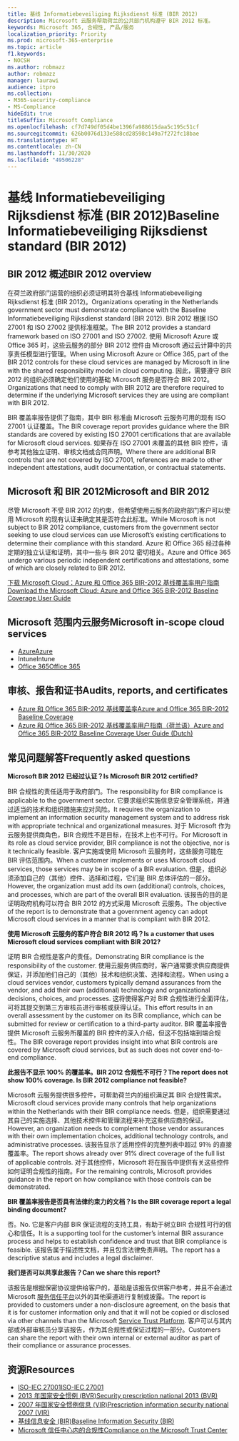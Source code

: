 ```yaml
---
title: 基线 Informatiebeveiliging Rijksdienst 标准 (BIR 2012)
description: Microsoft 云服务帮助荷兰的公共部门机构遵守 BIR 2012 标准。
keywords: Microsoft 365, 合规性, 产品/服务
localization_priority: Priority
ms.prod: microsoft-365-enterprise
ms.topic: article
f1.keywords:
- NOCSH
ms.author: robmazz
author: robmazz
manager: laurawi
audience: itpro
ms.collection:
- M365-security-compliance
- MS-Compliance
hideEdit: true
titleSuffix: Microsoft Compliance
ms.openlocfilehash: cf7d749df05d4be1396fa988615daa5c195c51cf
ms.sourcegitcommit: 626b0076d133e588cd28598c149a7f272fc18bae
ms.translationtype: HT
ms.contentlocale: zh-CN
ms.lasthandoff: 11/30/2020
ms.locfileid: "49506228"
---
```

# <a name="baseline-informatiebeveiliging-rijksdienst-standard-bir-2012"></a><span data-ttu-id="a38fc-104">基线 Informatiebeveiliging Rijksdienst 标准 (BIR 2012)</span><span class="sxs-lookup"><span data-stu-id="a38fc-104">Baseline Informatiebeveiliging Rijksdienst standard (BIR 2012)</span></span>

## <a name="bir-2012-overview"></a><span data-ttu-id="a38fc-105">BIR 2012 概述</span><span class="sxs-lookup"><span data-stu-id="a38fc-105">BIR 2012 overview</span></span>

<span data-ttu-id="a38fc-106">在荷兰政府部门运营的组织必须证明其符合基线 Informatiebeveiliging Rijksdienst 标准 (BIR 2012)。</span><span class="sxs-lookup"><span data-stu-id="a38fc-106">Organizations operating in the Netherlands government sector must demonstrate compliance with the Baseline Informatiebeveiliging Rijksdienst standard (BIR 2012).</span></span> <span data-ttu-id="a38fc-107">BIR 2012 根据 ISO 27001 和 ISO 27002 提供标准框架。</span><span class="sxs-lookup"><span data-stu-id="a38fc-107">The BIR 2012 provides a standard framework based on ISO 27001 and ISO 27002.</span></span> <span data-ttu-id="a38fc-108">使用 Microsoft Azure 或 Office 365 时，这些云服务的部分 BIR 2012 控件由 Microsoft 通过云计算中的共享责任模型进行管理。</span><span class="sxs-lookup"><span data-stu-id="a38fc-108">When using Microsoft Azure or Office 365, part of the BIR 2012 controls for these cloud services are managed by Microsoft in line with the shared responsibility model in cloud computing.</span></span> <span data-ttu-id="a38fc-109">因此，需要遵守 BIR 2012 的组织必须确定他们使用的基础 Microsoft 服务是否符合 BIR 2012。</span><span class="sxs-lookup"><span data-stu-id="a38fc-109">Organizations that need to comply with BIR 2012 are therefore required to determine if the underlying Microsoft services they are using are compliant with BIR 2012.</span></span>

<span data-ttu-id="a38fc-110">BIR 覆盖率报告提供了指南，其中 BIR 标准由 Microsoft 云服务可用的现有 ISO 27001 认证覆盖。</span><span class="sxs-lookup"><span data-stu-id="a38fc-110">The BIR coverage report provides guidance where the BIR standards are covered by existing ISO 27001 certifications that are available for Microsoft cloud services.</span></span> <span data-ttu-id="a38fc-111">如果存在 ISO 27001 未覆盖的其他 BIR 控件，请参考其他独立证明、审核文档或合同声明。</span><span class="sxs-lookup"><span data-stu-id="a38fc-111">Where there are additional BIR controls that are not covered by ISO 27001, references are made to other independent attestations, audit documentation, or contractual statements.</span></span>

## <a name="microsoft-and-bir-2012"></a><span data-ttu-id="a38fc-112">Microsoft 和 BIR 2012</span><span class="sxs-lookup"><span data-stu-id="a38fc-112">Microsoft and BIR 2012</span></span>

<span data-ttu-id="a38fc-113">尽管 Microsoft 不受 BIR 2012 的约束，但希望使用云服务的政府部门客户可以使用 Microsoft 的现有认证来确定其是否符合此标准。</span><span class="sxs-lookup"><span data-stu-id="a38fc-113">While Microsoft is not subject to BIR 2012 compliance, customers from the government sector seeking to use cloud services can use Microsoft’s existing certifications to determine their compliance with this standard.</span></span> <span data-ttu-id="a38fc-114">Azure 和 Office 365 经过各种定期的独立认证和证明，其中一些与 BIR 2012 密切相关。</span><span class="sxs-lookup"><span data-stu-id="a38fc-114">Azure and Office 365 undergo various periodic independent certifications and attestations, some of which are closely related to BIR 2012.</span></span>

[<span data-ttu-id="a38fc-115">下载 Microsoft Cloud：Azure 和 Office 365 BIR-2012 基线覆盖率用户指南</span><span class="sxs-lookup"><span data-stu-id="a38fc-115">Download the Microsoft Cloud: Azure and Office 365 BIR-2012 Baseline Coverage User Guide</span></span>](https://go.microsoft.com/fwlink/p/?linkid=2099461)

## <a name="microsoft-in-scope-cloud-services"></a><span data-ttu-id="a38fc-116">Microsoft 范围内云服务</span><span class="sxs-lookup"><span data-stu-id="a38fc-116">Microsoft in-scope cloud services</span></span>

- [<span data-ttu-id="a38fc-117">Azure</span><span class="sxs-lookup"><span data-stu-id="a38fc-117">Azure</span></span>](https://aka.ms/AzureCompliance)
- <span data-ttu-id="a38fc-118">Intune</span><span class="sxs-lookup"><span data-stu-id="a38fc-118">Intune</span></span>
- [<span data-ttu-id="a38fc-119">Office 365</span><span class="sxs-lookup"><span data-stu-id="a38fc-119">Office 365</span></span>](https://go.microsoft.com/fwlink/p/?LinkID=2077751)

## <a name="audits-reports-and-certificates"></a><span data-ttu-id="a38fc-120">审核、报告和证书</span><span class="sxs-lookup"><span data-stu-id="a38fc-120">Audits, reports, and certificates</span></span>

- [<span data-ttu-id="a38fc-121">Azure 和 Office 365 BIR-2012 基线覆盖率</span><span class="sxs-lookup"><span data-stu-id="a38fc-121">Azure and Office 365 BIR-2012 Baseline Coverage</span></span>](https://protection.office.com/DownloadFile/ServiceAssurance/Document/compliance/Azure%20and%20Office%20365%20BIR-2012%20Baseline%20Coverage/pdf)
- [<span data-ttu-id="a38fc-122">Azure 和 Office 365 BIR-2012 基线覆盖率用户指南（荷兰语）</span><span class="sxs-lookup"><span data-stu-id="a38fc-122">Azure and Office 365 BIR-2012 Baseline Coverage User Guide (Dutch)</span></span>](https://protection.office.com/DownloadFile/ServiceAssurance/Document/compliance/Azure%20and%20Office%20365%20BIR-2012%20Baseline%20Coverage%20User%20Guide_Dutch/docx)

## <a name="frequently-asked-questions"></a><span data-ttu-id="a38fc-123">常见问题解答</span><span class="sxs-lookup"><span data-stu-id="a38fc-123">Frequently asked questions</span></span>

<span data-ttu-id="a38fc-124">**Microsoft BIR 2012 已经过认证？**</span><span class="sxs-lookup"><span data-stu-id="a38fc-124">**Is Microsoft BIR 2012 certified?**</span></span>

<span data-ttu-id="a38fc-125">BIR 合规性的责任适用于政府部门。</span><span class="sxs-lookup"><span data-stu-id="a38fc-125">The responsibility for BIR compliance is applicable to the government sector.</span></span> <span data-ttu-id="a38fc-126">它要求组织实施信息安全管理系统，并通过适当的技术和组织措施来应对风险。</span><span class="sxs-lookup"><span data-stu-id="a38fc-126">It requires the organization to implement an information security management system and to address risk with appropriate technical and organizational measures.</span></span> <span data-ttu-id="a38fc-127">对于 Microsoft 作为云服务提供商角色，BIR 合规性不是目标，在技术上也不可行。</span><span class="sxs-lookup"><span data-stu-id="a38fc-127">For Microsoft in its role as cloud service provider, BIR compliance is not the objective, nor is it technically feasible.</span></span> <span data-ttu-id="a38fc-128">客户实施或使用 Microsoft 云服务时，这些服务可能在 BIR 评估范围内。</span><span class="sxs-lookup"><span data-stu-id="a38fc-128">When a customer implements or uses Microsoft cloud services, those services may be in scope of a BIR evaluation.</span></span> <span data-ttu-id="a38fc-129">但是，组织必须添加自己的（其他）控件、选择和过程，它们是 BIR 总体评估的一部分。</span><span class="sxs-lookup"><span data-stu-id="a38fc-129">However, the organization must add its own (additional) controls, choices, and processes, which are part of the overall BIR evaluation.</span></span> <span data-ttu-id="a38fc-130">该报告的目的是证明政府机构可以符合 BIR 2012 的方式采用 Microsoft 云服务。</span><span class="sxs-lookup"><span data-stu-id="a38fc-130">The objective of the report is to demonstrate that a government agency can adopt Microsoft cloud services in a manner that is compliant with BIR 2012.</span></span>

<span data-ttu-id="a38fc-131">**使用 Microsoft 云服务的客户符合 BIR 2012 吗？**</span><span class="sxs-lookup"><span data-stu-id="a38fc-131">**Is a customer that uses Microsoft cloud services compliant with BIR 2012?**</span></span>

<span data-ttu-id="a38fc-132">证明 BIR 合规性是客户的责任。</span><span class="sxs-lookup"><span data-stu-id="a38fc-132">Demonstrating BIR compliance is the responsibility of the customer.</span></span> <span data-ttu-id="a38fc-133">使用云服务供应商时，客户通常要求供应商提供保证，并添加他们自己的（其他）技术和组织决策、选择和流程。</span><span class="sxs-lookup"><span data-stu-id="a38fc-133">When using a cloud services vendor, customers typically demand assurances from the vendor, and add their own (additional) technology and organizational decisions, choices, and processes.</span></span> <span data-ttu-id="a38fc-134">这将使得客户对 BIR 合规性进行全面评估，可将其提交到第三方审核员进行审核或获得认证。</span><span class="sxs-lookup"><span data-stu-id="a38fc-134">This effort results in an overall assessment by the customer on its BIR compliance, which can be submitted for review or certification to a third-party auditor.</span></span> <span data-ttu-id="a38fc-135">BIR 覆盖率报告提供 Microsoft 云服务所覆盖的 BIR 控件的深入介绍，但这不包括端到端合规性。</span><span class="sxs-lookup"><span data-stu-id="a38fc-135">The BIR coverage report provides insight into what BIR controls are covered by Microsoft cloud services, but as such does not cover end-to-end compliance.</span></span>

<span data-ttu-id="a38fc-136">**此报告不显示 100% 的覆盖率。BIR 2012 合规性不可行？**</span><span class="sxs-lookup"><span data-stu-id="a38fc-136">**The report does not show 100% coverage. Is BIR 2012 compliance not feasible?**</span></span>

<span data-ttu-id="a38fc-137">Microsoft 云服务提供很多控件，可帮助荷兰内的组织满足其 BIR 合规性需求。</span><span class="sxs-lookup"><span data-stu-id="a38fc-137">Microsoft cloud services provide many controls that help organizations within the Netherlands with their BIR compliance needs.</span></span> <span data-ttu-id="a38fc-138">但是，组织需要通过其自己的实施选择、其他技术控件和管理流程来补充这些供应商的保证。</span><span class="sxs-lookup"><span data-stu-id="a38fc-138">However, an organization needs to complement those vendor assurances with their own implementation choices, additional technology controls, and administrative processes.</span></span> <span data-ttu-id="a38fc-139">该报告显示了适用控件的完整列表中超过 91％ 的直接覆盖率。</span><span class="sxs-lookup"><span data-stu-id="a38fc-139">The report shows already over 91% direct coverage of the full list of applicable controls.</span></span> <span data-ttu-id="a38fc-140">对于其他控件，Microsoft 将在报告中提供有关这些控件如何证明合规性的指南。</span><span class="sxs-lookup"><span data-stu-id="a38fc-140">For the remaining controls, Microsoft provides guidance in the report on how compliance with those controls can be demonstrated.</span></span>

<span data-ttu-id="a38fc-141">**BIR 覆盖率报告是否具有法律约束力的文档？**</span><span class="sxs-lookup"><span data-stu-id="a38fc-141">**Is the BIR coverage report a legal binding document?**</span></span>

<span data-ttu-id="a38fc-142">否。</span><span class="sxs-lookup"><span data-stu-id="a38fc-142">No.</span></span> <span data-ttu-id="a38fc-143">它是客户内部 BIR 保证流程的支持工具，有助于树立BIR 合规性可行的信心和信任。</span><span class="sxs-lookup"><span data-stu-id="a38fc-143">It is a supporting tool for the customer’s internal BIR assurance process and helps to establish confidence and trust that BIR compliance is feasible.</span></span> <span data-ttu-id="a38fc-144">该报告属于描述性文档，并且包含法律免责声明。</span><span class="sxs-lookup"><span data-stu-id="a38fc-144">The report has a descriptive status and includes a legal disclaimer.</span></span>

<span data-ttu-id="a38fc-145">**我们是否可以共享此报告？**</span><span class="sxs-lookup"><span data-stu-id="a38fc-145">**Can we share this report?**</span></span>

<span data-ttu-id="a38fc-146">该报告是根据保密协议提供给客户的，基础是该报告仅供客户参考，并且不会通过 Microsoft [服务信任平台](https://www.microsoft.com/TrustCenter/STP/default.aspx)以外的其他渠道进行复制或披露。</span><span class="sxs-lookup"><span data-stu-id="a38fc-146">The report is provided to customers under a non-disclosure agreement, on the basis that it is for customer information only and that it will not be copied or disclosed via other channels than the Microsoft [Service Trust Platform](https://www.microsoft.com/TrustCenter/STP/default.aspx).</span></span> <span data-ttu-id="a38fc-147">客户可以与其内部或外部审核员分享该报告，作为其合规性或保证过程的一部分。</span><span class="sxs-lookup"><span data-stu-id="a38fc-147">Customers can share the report with their own internal or external auditor as part of their compliance or assurance processes.</span></span>

## <a name="resources"></a><span data-ttu-id="a38fc-148">资源</span><span class="sxs-lookup"><span data-stu-id="a38fc-148">Resources</span></span>

- [<span data-ttu-id="a38fc-149">ISO-IEC 27001</span><span class="sxs-lookup"><span data-stu-id="a38fc-149">ISO-IEC 27001</span></span>](offering-iso-27001.md)
- [<span data-ttu-id="a38fc-150">2013 年国家安全惯例 (BVR)</span><span class="sxs-lookup"><span data-stu-id="a38fc-150">Security prescription national 2013 (BVR)</span></span>](https://wetten.overheid.nl/BWBR0033512/2013-06-01)
- [<span data-ttu-id="a38fc-151">2007 年国家安全惯例信息 (VIR)</span><span class="sxs-lookup"><span data-stu-id="a38fc-151">Prescription information security national 2007 (VIR)</span></span>](https://wetten.overheid.nl/BWBR0022141/2007-07-01)
- [<span data-ttu-id="a38fc-152">基线信息安全 (BIR)</span><span class="sxs-lookup"><span data-stu-id="a38fc-152">Baseline Information Security (BIR)</span></span>](https://www.earonline.nl/index.php/BIR_2012)
- [<span data-ttu-id="a38fc-153">Microsoft 信任中心内的合规性</span><span class="sxs-lookup"><span data-stu-id="a38fc-153">Compliance on the Microsoft Trust Center</span></span>](https://www.microsoft.com/trust-center/compliance/compliance-overview)
